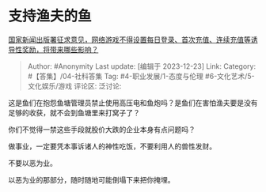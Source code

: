 # 支持渔夫的鱼
[国家新闻出版署征求意见，网络游戏不得设置每日登录、首次充值、连续充值等诱导性奖励，将带来哪些影响？](https://www.zhihu.com/question/636086406/answer/3335267471)

> Author: #Anonymity
> Last update: [编辑于 2023-12-23]
> Link:
> Category: #【答集】/04-社科答集
> Tag: #4-职业发展/1-态度与伦理 #6-文化艺术/5-文化娱乐/游戏
> 评论区:
> 泛讨论:

这是鱼们在抱怨鱼塘管理员禁止使用高压电和鱼炮吗？是鱼们在害怕渔夫要是没有足够的收获，就不会到鱼塘里来打窝子了？

你们不觉得一禁这些手段就股价大跌的企业本身有点问题吗？

做事业，一定要凭本事诉诸人的神性吃饭，不要利用人的兽性发财。

不要以恶为业。

以恶为业的那部分，随时随地可能倒塌下来把你掩埋。
